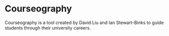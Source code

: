 Courseography
==================
Courseography is a tool created by David Liu and Ian Stewart-Binks to guide students through their university careers.
